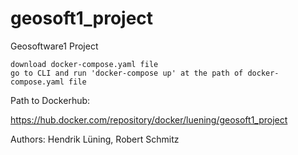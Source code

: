 # geosoft1_project
Geosoftware1 Project

    download docker-compose.yaml file
    go to CLI and run 'docker-compose up' at the path of docker-compose.yaml file

Path to Dockerhub:

https://hub.docker.com/repository/docker/luening/geosoft1_project

Authors: Hendrik Lüning, Robert Schmitz




